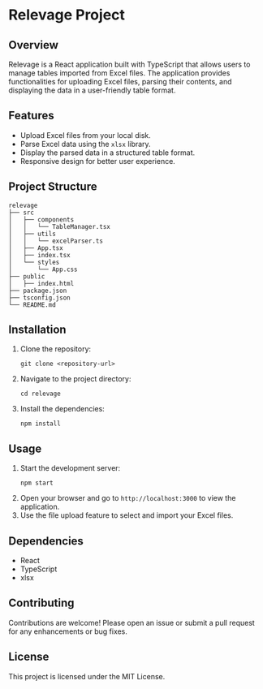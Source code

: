 # Relevage Project

## Overview
Relevage is a React application built with TypeScript that allows users to manage tables imported from Excel files. The application provides functionalities for uploading Excel files, parsing their contents, and displaying the data in a user-friendly table format.

## Features
- Upload Excel files from your local disk.
- Parse Excel data using the `xlsx` library.
- Display the parsed data in a structured table format.
- Responsive design for better user experience.

## Project Structure
```
relevage
├── src
│   ├── components
│   │   └── TableManager.tsx
│   ├── utils
│   │   └── excelParser.ts
│   ├── App.tsx
│   ├── index.tsx
│   └── styles
│       └── App.css
├── public
│   ├── index.html
├── package.json
├── tsconfig.json
└── README.md
```

## Installation
1. Clone the repository:
   ```
   git clone <repository-url>
   ```
2. Navigate to the project directory:
   ```
   cd relevage
   ```
3. Install the dependencies:
   ```
   npm install
   ```

## Usage
1. Start the development server:
   ```
   npm start
   ```
2. Open your browser and go to `http://localhost:3000` to view the application.
3. Use the file upload feature to select and import your Excel files.

## Dependencies
- React
- TypeScript
- xlsx

## Contributing
Contributions are welcome! Please open an issue or submit a pull request for any enhancements or bug fixes.

## License
This project is licensed under the MIT License.